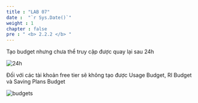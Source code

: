 ```yaml
---
title : "LAB 07"
date :  "`r Sys.Date()`" 
weight : 1 
chapter : false
pre : " <b> 2.2.2 </b> "
---
```


Tạo budget nhưng chưa thể truy cập được quay lại sau 24h

![24h](/images/2.content/007-24h.png)

Đối với các tài khoản free tier sẽ không tạo được Usage Budget, RI Budget và Saving Plans Budget

![budgets](/images/2.content/008-budgets.png)
